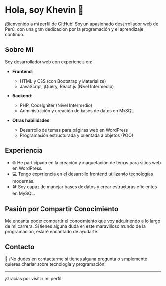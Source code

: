 # Hola, soy Khevin 👋

¡Bienvenido a mi perfil de GitHub! Soy un apasionado desarrollador web de Perú, con una gran dedicación por la programación y el aprendizaje continuo.

## Sobre Mí

Soy desarrollador web con experiencia en:

- **Frontend**:
  - HTML y CSS (con Bootstrap y Materialize)
  - JavaScript, jQuery, React.js (Nivel Intermedio)

- **Backend**:
  - PHP, CodeIgniter (Nivel Intermedio)
  - Administración y creación de bases de datos en MySQL

- **Otras habilidades**:
  - Desarrollo de temas para páginas web en WordPress
  - Programación estructurada y orientada a objetos (POO)

## Experiencia

- 🌐 He participado en la creación y maquetación de temas para sitios web en WordPress.
- 💻 Tengo experiencia en el desarrollo frontend utilizando tecnologías modernas.
- 🛠️ Soy capaz de manejar bases de datos y crear estructuras eficientes en MySQL.

## Pasión por Compartir Conocimiento

Me encanta poder compartir el conocimiento que voy adquiriendo a lo largo de mi carrera. Si tienes alguna duda en este maravilloso mundo de la programación, estaré encantado de ayudarte.

## Contacto

💬 ¡No dudes en contactarme si tienes alguna pregunta o simplemente quieres charlar sobre tecnología y programación!

---

¡Gracias por visitar mi perfil!
